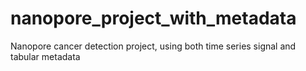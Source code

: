 # nanopore_project_with_metadata
Nanopore cancer detection project, using both time series signal and tabular metadata
